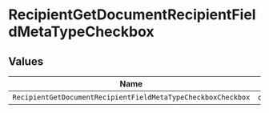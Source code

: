 # RecipientGetDocumentRecipientFieldMetaTypeCheckbox


## Values

| Name                                                         | Value                                                        |
| ------------------------------------------------------------ | ------------------------------------------------------------ |
| `RecipientGetDocumentRecipientFieldMetaTypeCheckboxCheckbox` | checkbox                                                     |